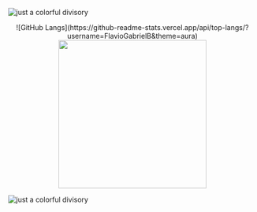 
![just a colorful divisory](https://i.imgur.com/waxVImv.png)

<div align="center">
![GitHub Langs](https://github-readme-stats.vercel.app/api/top-langs/?username=FlavioGabrielB&theme=aura) 
  <img src="https://media.giphy.com/media/3RulGUDgo3ezurUYZU/giphy.gif" width="300"/>
</div>

![just a colorful divisory](https://i.imgur.com/waxVImv.png)
